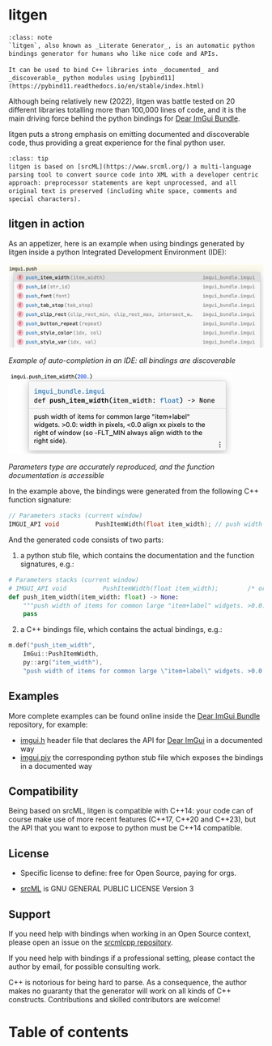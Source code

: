 # litgen

```{admonition} What is litgen
:class: note
`litgen`, also known as _Literate Generator_, is an automatic python bindings generator for humans who like nice code and APIs.

It can be used to bind C++ libraries into _documented_ and _discoverable_ python modules using [pybind11](https://pybind11.readthedocs.io/en/stable/index.html)
```

Although being relatively new (2022), litgen was battle tested on 20 different libraries totalling more than 100,000 lines of code, and it is the main driving force behind the python bindings for [Dear ImGui Bundle](https://github.com/pthom/imgui_bundle).

litgen puts a strong emphasis on emitting documented and discoverable code, thus providing a great experience for the final python user.

```{admonition} srcML
:class: tip
litgen is based on [srcML](https://www.srcml.org/) a multi-language parsing tool to convert source code into XML with a developer centric approach: preprocessor statements are kept unprocessed, and all original text is preserved (including white space, comments and special characters).
```

## litgen in action

As an appetizer, here is an example when using bindings generated by litgen inside a python Integrated Development Environment (IDE):

![IDE auto completion](images/ide_autocomplete.png)

_Example of auto-completion in an IDE: all bindings are discoverable_

![IDE params](images/ide_params.png)

_Parameters type are accurately reproduced, and the function documentation is accessible_

In the example above, the bindings were generated from the following C++ function signature:
```cpp
// Parameters stacks (current window)
IMGUI_API void          PushItemWidth(float item_width); // push width of items for common large "item+label" widgets. >0.0f: width in pixels, <0.0f align xx pixels to the right of window (so -FLT_MIN always align width to the right side).
```

And the generated code consists of two parts:

1. a python stub file, which contains the documentation and the function signatures, e.g.:
```python
# Parameters stacks (current window)
# IMGUI_API void          PushItemWidth(float item_width);        /* original C++ signature */
def push_item_width(item_width: float) -> None:
    """push width of items for common large "item+label" widgets. >0.0: width in pixels, <0.0 align xx pixels to the right of window (so -FLT_MIN always align width to the right side)."""
    pass
```

2. a C++ bindings file, which contains the actual bindings, e.g.:
```cpp
m.def("push_item_width",
    ImGui::PushItemWidth,
    py::arg("item_width"),
    "push width of items for common large \"item+label\" widgets. >0.0: width in pixels, <0.0 align xx pixels to the right of window (so -FLT_MIN always align width to the right side).");
```

## Examples

More complete examples can be found online inside the [Dear ImGui Bundle](https://github.com/pthom/imgui_bundle) repository, for example:

* [imgui.h](https://github.com/pthom/imgui/blob/imgui_bundle/imgui.h) header file that declares the API for [Dear ImGui](https://github.com/ocornut/imgui) in a documented way
* [imgui.piy](https://github.com/pthom/imgui_bundle/blob/main/bindings/imgui_bundle/imgui/__init__.pyi) the corresponding python stub file which exposes the bindings in a documented way

## Compatibility

Being based on srcML, litgen is compatible with C++14: your code can of course make use of more recent features (C++17, C++20 and C++23), but the API that you want to expose to python must be C++14 compatible.

## License

* Specific license to define: free for Open Source, paying for orgs.

* [srcML]() is  GNU GENERAL PUBLIC LICENSE Version 3


## Support

If you need help with bindings when working in an Open Source context, please open an issue on the [srcmlcpp repository](https://github.com/pthom/srcmlcpp/issues).

If you need help with bindings if a professional setting, please contact the author by email, for possible consulting work.

C++ is notorious for being hard to parse. As a consequence, the author makes no guaranty that the generator will work on all kinds of C++ constructs. Contributions and skilled contributors are welcome!

# Table of contents

```{tableofcontents}
```
